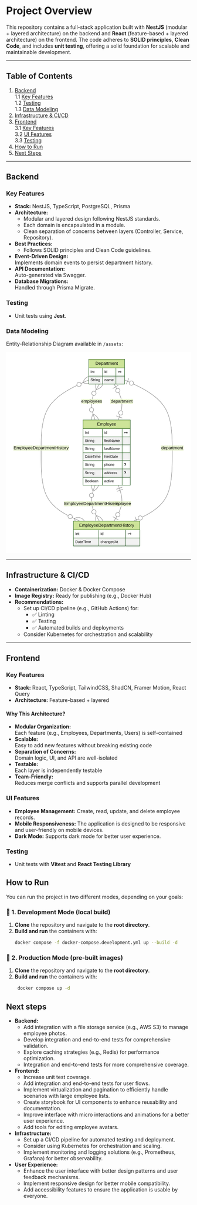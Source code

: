 # Project Overview

This repository contains a full-stack application built with **NestJS** (modular + layered architecture) on the backend and **React** (feature-based + layered architecture) on the frontend. The code adheres to **SOLID principles**, **Clean Code**, and includes **unit testing**, offering a solid foundation for scalable and maintainable development.

---

## Table of Contents

1. [Backend](#backend)  
   1.1 [Key Features](#key-features)  
   1.2 [Testing](#testing)  
   1.3 [Data Modeling](#data-modeling)  
2. [Infrastructure & CI/CD](#infrastructure--cicd)  
3. [Frontend](#frontend)  
   3.1 [Key Features](#key-features-1)  
   3.2 [UI Features](#ui-features)  
   3.3 [Testing](#testing-1)  
4. [How to Run](#how-to-run)  
5. [Next Steps](#next-steps)

---

## Backend

### Key Features

- **Stack:** NestJS, TypeScript, PostgreSQL, Prisma
- **Architecture:**
  - Modular and layered design following NestJS standards.
  - Each domain is encapsulated in a module.
  - Clean separation of concerns between layers (Controller, Service, Repository).
- **Best Practices:**
  - Follows SOLID principles and Clean Code guidelines.
- **Event-Driven Design:**  
  Implements domain events to persist department history.
- **API Documentation:**  
  Auto-generated via Swagger.
- **Database Migrations:**  
  Handled through Prisma Migrate.

### Testing

- Unit tests using **Jest**.

### Data Modeling

Entity-Relationship Diagram available in `/assets`:

<img src="./assets/ERD.svg" alt="Database ERD" />

---

## Infrastructure & CI/CD

- **Containerization:** Docker & Docker Compose
- **Image Registry:** Ready for publishing (e.g., Docker Hub)
- **Recommendations:**
  - Set up CI/CD pipeline (e.g., GitHub Actions) for:
    - ✅ Linting
    - ✅ Testing
    - ✅ Automated builds and deployments
  - Consider Kubernetes for orchestration and scalability

---

## Frontend

### Key Features

- **Stack:** React, TypeScript, TailwindCSS, ShadCN, Framer Motion, React Query
- **Architecture:** Feature-based + layered

#### Why This Architecture?

- **Modular Organization:**  
  Each feature (e.g., Employees, Departments, Users) is self-contained
- **Scalable:**  
  Easy to add new features without breaking existing code
- **Separation of Concerns:**  
  Domain logic, UI, and API are well-isolated
- **Testable:**  
  Each layer is independently testable
- **Team-Friendly:**  
  Reduces merge conflicts and supports parallel development

### UI Features
- **Employee Management:** Create, read, update, and delete employee records.
- **Mobile Responsiveness:** The application is designed to be responsive and user-friendly on mobile devices.
- **Dark Mode:** Supports dark mode for better user experience.

### Testing

- Unit tests with **Vitest** and **React Testing Library**  

## How to Run 

You can run the project in two different modes, depending on your goals:

### 🔧 1. Development Mode (local build)

1. **Clone** the repository and navigate to the **root directory**.
2. **Build and run** the containers with:
   ```bash
   docker compose -f docker-compose.development.yml up --build -d
   ```

### 🔧 2. Production Mode (pre-built images)

1. **Clone** the repository and navigate to the **root directory**.
2. **Build and run** the containers with:
   ```bash
    docker compose up -d
   ```

## Next steps

- **Backend:**
  - Add integration with a file storage service (e.g., AWS S3) to manage employee photos.
  - Develop integration and end-to-end tests for comprehensive validation.
  - Explore caching strategies (e.g., Redis) for performance optimization.
  - Integration and end-to-end tests for more comprehensive coverage.
- **Frontend:**
  - Increase unit test coverage.
  - Add integration and end-to-end tests for user flows.
  - Implement virtualization and pagination to efficiently handle scenarios with large employee lists.
  - Create storybook for UI components to enhance reusability and documentation.
  - Improve interface with micro interactions and animations for a better user experience.
  - Add tools for editing employee avatars.
- **Infrastructure:**
  - Set up a CI/CD pipeline for automated testing and deployment.
  - Consider using Kubernetes for orchestration and scaling.
  - Implement monitoring and logging solutions (e.g., Prometheus, Grafana) for better observability.
- **User Experience:**
  - Enhance the user interface with better design patterns and user feedback mechanisms.
  - Implement responsive design for better mobile compatibility.
  - Add accessibility features to ensure the application is usable by everyone.
